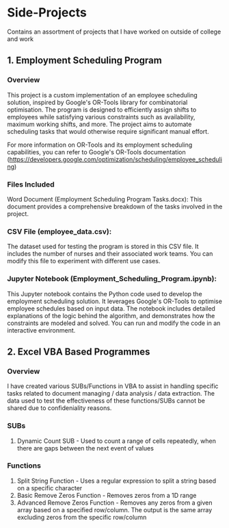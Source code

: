 # Side-Projects
Contains an assortment of projects that I have worked on outside of college and work

## 1. Employment Scheduling Program
### Overview
This project is a custom implementation of an employee scheduling solution, inspired by Google's OR-Tools library for combinatorial optimisation. The program is designed to efficiently assign shifts to employees while satisfying various constraints such as availability, maximum working shifts, and more. The project aims to automate scheduling tasks that would otherwise require significant manual effort.

For more information on OR-Tools and its employment scheduling capabilities, you can refer to Google's OR-Tools documentation (https://developers.google.com/optimization/scheduling/employee_scheduling)

### Files Included
Word Document (Employment Scheduling Program Tasks.docx):
This document provides a comprehensive breakdown of the tasks involved in the project.

### CSV File (employee_data.csv):
The dataset used for testing the program is stored in this CSV file. It includes the number of nurses and their associated work teams. You can modify this file to experiment with different use cases.

### Jupyter Notebook (Employment_Scheduling_Program.ipynb):
This Jupyter notebook contains the Python code used to develop the employment scheduling solution. It leverages Google's OR-Tools to optimise employee schedules based on input data. The notebook includes detailed explanations of the logic behind the algorithm, and demonstrates how the constraints are modeled and solved. You can run and modify the code in an interactive environment.


## 2. Excel VBA Based Programmes
### Overview
I have created various SUBs/Functions in VBA to assist in handling specific tasks related to document managing / data analysis  / data extraction. The data used to test the effectiveness of these functions/SUBs cannot be shared due to confideniality reasons.

### SUBs
  1. Dynamic Count SUB - Used to count a range of cells repeatedly, when there are gaps between the next event of values

### Functions
  1. Split String Function - Uses a regular expression to split a string based on a specific character
  2. Basic Remove Zeros Function - Removes zeros from a 1D range
  3. Advanced Remove Zeros Function - Removes any zeros from a given array based on a specified row/column. The output is the same array excluding zeros from the specific row/column

